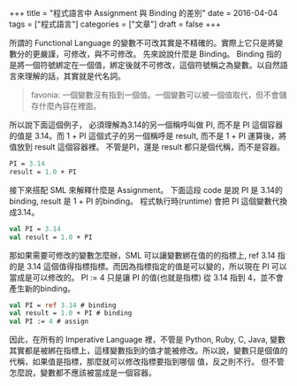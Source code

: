 +++
title = "程式語言中 Assignment 與 Binding 的差別"
date = 2016-04-04
tags = ["程式語言"]
categories = ["文章"]
draft = false
+++

所謂的 Functional Language 的變數不可改其實是不精確的。實際上它只是將變數分的更嚴謹，可修改，與不可修改。 先來說說什麼是 Binding。 Binding 指的是將一個符號綁定在一個值，綁定後就不可修改，這個符號稱之為變數。以自然語言來理解的話，其實就是代名詞。

> favonia: 一個變數沒有指到一個值。一個變數可以被一個值取代，但不會儲存什麼內容在裡面。

所以說下面這個例子， 必須理解為3.14的另一個稱呼叫做 PI, 而不是 PI 這個容器的值是 3.14。而 1 + PI 這個式子的另一個稱呼是 result, 而不是 1 + PI 運算後，將值放到 result 這個容器裡。 不管是PI，還是 result 都只是個代稱，而不是容器。

```sml
PI = 3.14
result = 1.0 + PI
```

接下來搭配 SML 來解釋什麼是 Assignment。 下面這段 code 是說 PI 是 3.14的binding, result 是 1 + PI 的binding。 程式執行時(runtime) 會把 PI 這個變數代換成3.14。

```sml
val PI = 3.14
val result = 1.0 + PI
```

那如果需要可修改的變數怎麼辦，SML 可以讓變數綁在值的的指標上, ref 3.14 指的是 3.14 這個值得指標指標。而因為指標指定的值是可以變的，所以現在 PI 可以當成是可以修改的。 PI := 4 只是讓 PI 的值(也就是指標) 從 3.14 指到 4，並不會產生新的binding。

```sml
val PI = ref 3.14 # binding
val result = 1.0 + PI # binding
val PI := 4 # assign
```

因此，在所有的 Imperative Language 裡，不管是 Python, Ruby, C, Java, 變數其實都是被綁在指標上，這樣變數指到的值才能被修改。所以說，變數只是個值的代稱，如果值是指標，那麼就可以修改指標要指到哪個 值，反之則不行。 但不管怎麼說，變數都不應該被當成是一個容器。
